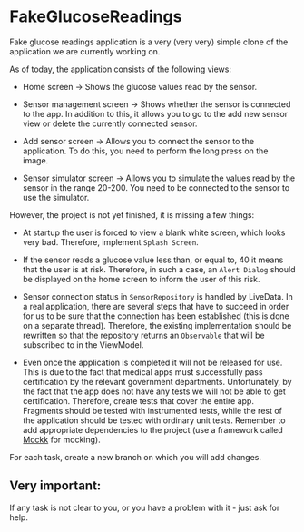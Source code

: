 # FakeGlucoseReadings

Fake glucose readings application is a very (very very) simple clone of the application we are currently working on.

As of today, the application consists of the following views:
- Home screen -> Shows the glucose values read by the sensor.

- Sensor management screen -> Shows whether the sensor is connected to the app. In addition to this, it allows you to go to the add new sensor view or delete the currently connected sensor.

- Add sensor screen -> Allows you to connect the sensor to the application. To do this, you need to perform the long press on the image.

- Sensor simulator screen -> Allows you to simulate the values read by the sensor in the range 20-200. You need to be connected to the sensor to use the simulator.

However, the project is not yet finished, it is missing a few things:

- At startup the user is forced to view a blank white screen, which looks very bad. Therefore, implement ```Splash Screen```.

- If the sensor reads a glucose value less than, or equal to, 40 it means that the user is at risk. Therefore, in such a case, an ```Alert Dialog``` should be displayed on the home screen to inform the user of this risk.

- Sensor connection status in ```SensorRepository``` is handled by LiveData. In a real application, there are several steps that have to succeed in order for us to be sure that the connection has been established (this is done on a separate thread). Therefore, the existing implementation should be rewritten so that the repository returns an ```Observable``` that will be subscribed to in the ViewModel.

- Even once the application is completed it will not be released for use. This is due to the fact that medical apps must successfully pass certification by the relevant government departments. Unfortunately, by the fact that the app does not have any tests we will not be able to get certification. Therefore, create tests that cover the entire app. Fragments should be tested with instrumented tests, while the rest of the application should be tested with ordinary unit tests. Remember to add appropriate dependencies to the project (use a framework called [Mockk](https://mockk.io/) for mocking).

For each task, create a new branch on which you will add changes. 

## Very important:
If any task is not clear to you, or you have a problem with it - just ask for help.